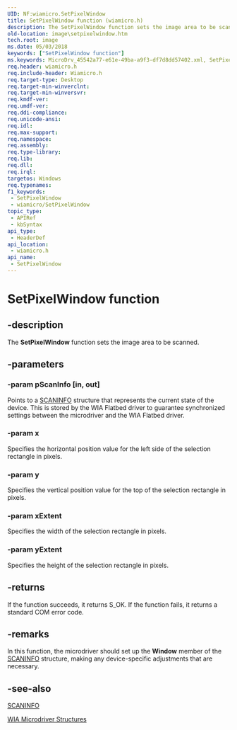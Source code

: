 ```yaml
---
UID: NF:wiamicro.SetPixelWindow
title: SetPixelWindow function (wiamicro.h)
description: The SetPixelWindow function sets the image area to be scanned.
old-location: image\setpixelwindow.htm
tech.root: image
ms.date: 05/03/2018
keywords: ["SetPixelWindow function"]
ms.keywords: MicroDrv_45542a77-e61e-49ba-a9f3-df7d8dd57402.xml, SetPixelWindow, SetPixelWindow function [Imaging Devices], image.setpixelwindow, wiamicro/SetPixelWindow
req.header: wiamicro.h
req.include-header: Wiamicro.h
req.target-type: Desktop
req.target-min-winverclnt: 
req.target-min-winversvr: 
req.kmdf-ver: 
req.umdf-ver: 
req.ddi-compliance: 
req.unicode-ansi: 
req.idl: 
req.max-support: 
req.namespace: 
req.assembly: 
req.type-library: 
req.lib: 
req.dll: 
req.irql: 
targetos: Windows
req.typenames: 
f1_keywords:
 - SetPixelWindow
 - wiamicro/SetPixelWindow
topic_type:
 - APIRef
 - kbSyntax
api_type:
 - HeaderDef
api_location:
 - wiamicro.h
api_name:
 - SetPixelWindow
---
```


# SetPixelWindow function


## -description

The **SetPixelWindow** function sets the image area to be scanned.

## -parameters

### -param pScanInfo [in, out]


Points to a [SCANINFO](./ns-wiamicro-_scaninfo.md) structure that represents the current state of the device. This is stored by the WIA Flatbed driver to guarantee synchronized settings between the microdriver and the WIA Flatbed driver.

### -param x

Specifies the horizontal position value for the left side of the selection rectangle in pixels.

### -param y

Specifies the vertical position value for the top of the selection rectangle in pixels.

### -param xExtent

Specifies the width of the selection rectangle in pixels.

### -param yExtent

Specifies the height of the selection rectangle in pixels.

## -returns

If the function succeeds, it returns S_OK. If the function fails, it returns a standard COM error code.

## -remarks

In this function, the microdriver should set up the **Window** member of the [SCANINFO](./ns-wiamicro-_scaninfo.md) structure, making any device-specific adjustments that are necessary.

## -see-also

[SCANINFO](./ns-wiamicro-_scaninfo.md)

[WIA Microdriver Structures](../_image/index.md)
